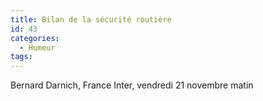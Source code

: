 ```yaml
---
title: Bilan de la sécurité routière
id: 43
categories:
  - Humeur
tags:
---
```


Bernard Darnich, France Inter, vendredi 21 novembre matin